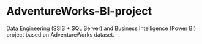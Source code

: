 # AdventureWorks-BI-project
Data Engineering (SSIS + SQL Server) and Business Intelligence (Power BI) project based on AdventureWorks dataset.

